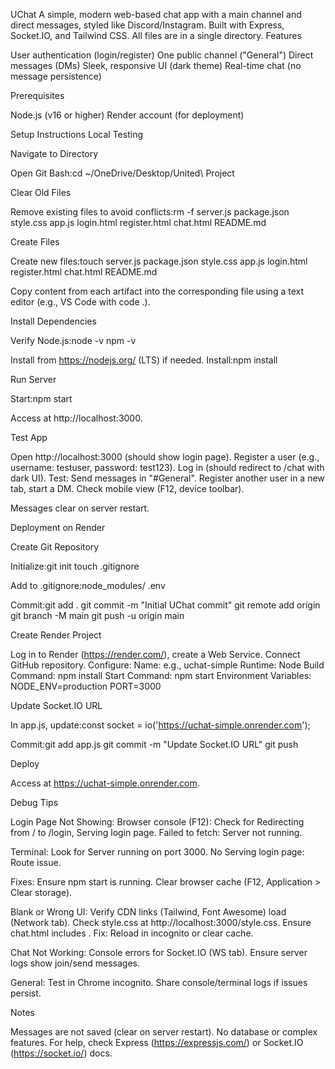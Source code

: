 UChat
A simple, modern web-based chat app with a main channel and direct messages, styled like Discord/Instagram. Built with Express, Socket.IO, and Tailwind CSS. All files are in a single directory.
Features

User authentication (login/register)
One public channel ("General")
Direct messages (DMs)
Sleek, responsive UI (dark theme)
Real-time chat (no message persistence)

Prerequisites

Node.js (v16 or higher)
Render account (for deployment)

Setup Instructions
Local Testing

Navigate to Directory

Open Git Bash:cd ~/OneDrive/Desktop/United\ Project




Clear Old Files

Remove existing files to avoid conflicts:rm -f server.js package.json style.css app.js login.html register.html chat.html README.md




Create Files

Create new files:touch server.js package.json style.css app.js login.html register.html chat.html README.md


Copy content from each artifact into the corresponding file using a text editor (e.g., VS Code with code .).


Install Dependencies

Verify Node.js:node -v
npm -v

Install from https://nodejs.org/ (LTS) if needed.
Install:npm install




Run Server

Start:npm start


Access at http://localhost:3000.


Test App

Open http://localhost:3000 (should show login page).
Register a user (e.g., username: testuser, password: test123).
Log in (should redirect to /chat with dark UI).
Test:
Send messages in "#General".
Register another user in a new tab, start a DM.
Check mobile view (F12, device toolbar).


Messages clear on server restart.



Deployment on Render

Create Git Repository

Initialize:git init
touch .gitignore


Add to .gitignore:node_modules/
.env


Commit:git add .
git commit -m "Initial UChat commit"
git remote add origin <your-github-repo-url>
git branch -M main
git push -u origin main




Create Render Project

Log in to Render (https://render.com/), create a Web Service.
Connect GitHub repository.
Configure:
Name: e.g., uchat-simple
Runtime: Node
Build Command: npm install
Start Command: npm start
Environment Variables:
NODE_ENV=production
PORT=3000






Update Socket.IO URL

In app.js, update:const socket = io('https://uchat-simple.onrender.com');


Commit:git add app.js
git commit -m "Update Socket.IO URL"
git push




Deploy

Access at https://uchat-simple.onrender.com.



Debug Tips

Login Page Not Showing:
Browser console (F12):
Check for Redirecting from / to /login, Serving login page.
Failed to fetch: Server not running.


Terminal:
Look for Server running on port 3000.
No Serving login page: Route issue.


Fixes:
Ensure npm start is running.
Clear browser cache (F12, Application > Clear storage).




Blank or Wrong UI:
Verify CDN links (Tailwind, Font Awesome) load (Network tab).
Check style.css at http://localhost:3000/style.css.
Ensure chat.html includes <script src="/app.js"></script>.
Fix: Reload in incognito or clear cache.


Chat Not Working:
Console errors for Socket.IO (WS tab).
Ensure server logs show join/send messages.


General:
Test in Chrome incognito.
Share console/terminal logs if issues persist.



Notes

Messages are not saved (clear on server restart).
No database or complex features.
For help, check Express (https://expressjs.com/) or Socket.IO (https://socket.io/) docs.


